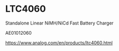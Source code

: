 # LTC4060
Standalone Linear NiMH/NiCd Fast Battery Charger

AE01012060

https://www.analog.com/en/products/ltc4060.html
